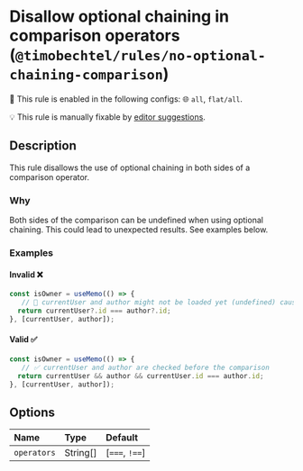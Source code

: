 # Disallow optional chaining in comparison operators (`@timobechtel/rules/no-optional-chaining-comparison`)

💼 This rule is enabled in the following configs: 🌐 `all`, `flat/all`.

💡 This rule is manually fixable by [editor suggestions](https://eslint.org/docs/latest/use/core-concepts#rule-suggestions).

<!-- end auto-generated rule header -->

## Description

This rule disallows the use of optional chaining in both sides of a comparison operator.

### Why

Both sides of the comparison can be undefined when using optional chaining. This could lead to unexpected results. See examples below.

### Examples

#### Invalid ❌

```js
const isOwner = useMemo(() => {
   // 🚨 currentUser and author might not be loaded yet (undefined) causing the comparison to return true
  return currentUser?.id === author?.id;
}, [currentUser, author]);
```

#### Valid ✅

```js
const isOwner = useMemo(() => {
   // ✅ currentUser and author are checked before the comparison
  return currentUser && author && currentUser.id === author.id;
}, [currentUser, author]);
```

## Options

<!-- begin auto-generated rule options list -->

| Name        | Type     | Default        |
| :---------- | :------- | :------------- |
| `operators` | String[] | [`===`, `!==`] |

<!-- end auto-generated rule options list -->
